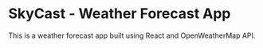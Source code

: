 # SkyCast - Weather Forecast App

This is a weather forecast app built using React and OpenWeatherMap API.
